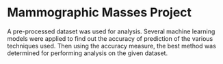 # Mammographic Masses Project

A pre-processed dataset was used for analysis. Several machine learning models were applied to find out the accuracy of prediction of the various techniques used. Then using the accuracy measure, the best method was determined for performing analysis on the given dataset.
